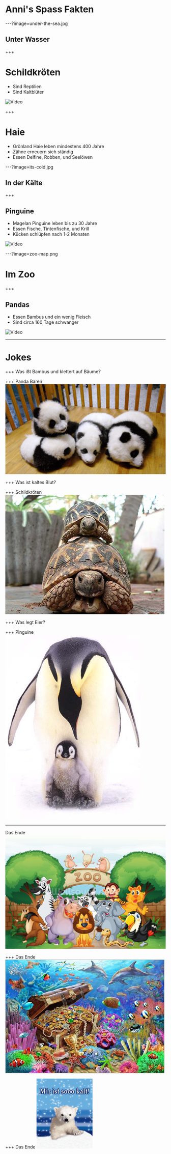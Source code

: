 # Anni's Spass Fakten

---?image=under-the-sea.jpg
## Unter Wasser

+++
# Schildkröten

- Sind Reptilien
- Sind Kaltblüter

![Video](https://www.youtube.com/embed/7c7Oz5yNGkE)

+++
# Haie

- Grönland Haie leben mindestens 400 Jahre
- Zähne erneuern sich ständig
- Essen Delfine, Robben, und Seelöwen

---?image=its-cold.jpg
## In der Kälte

+++
## Pinguine

- Magelan Pinguine leben bis zu 30 Jahre
- Essen Fische, Tintenfische, und Krill
- Kücken schlüpfen nach 1-2 Monaten

![Video](https://www.youtube.com/embed/Tcx6YyXvvRI)


---?image=zoo-map.png
# Im Zoo

+++
## Pandas

- Essen Bambus und ein wenig Fleisch
- Sind circa 160 Tage schwanger

![Video](https://www.youtube.com/embed/BT-LTWCNiWQ)

---
# Jokes

+++
Was ißt Bambus und klettert auf Bäume?

+++
Panda Bären
![Pandas](panda-cubs.jpg)

+++
Was ist kaltes Blut?

+++
Schildkröten
![Schildkröten](tortoise.jpg)

+++
Was legt Eier?

+++
Pinguine
![Pinguin](emperor.jpg)

---
Das Ende
![Ende](zoo-ende.jpg)

+++
Das Ende
![See](ende-wasser.jpg)

+++
Das Ende
![Kalt](ende-kalt.gif)
